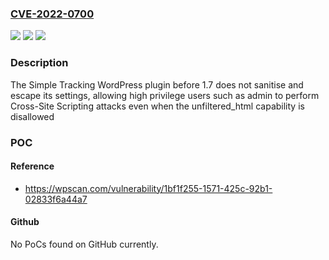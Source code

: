 ### [CVE-2022-0700](https://cve.mitre.org/cgi-bin/cvename.cgi?name=CVE-2022-0700)
![](https://img.shields.io/static/v1?label=Product&message=Simple%20Tracking&color=blue)
![](https://img.shields.io/static/v1?label=Version&message=n%2Fa&color=blue)
![](https://img.shields.io/static/v1?label=Vulnerability&message=CWE-79%20Cross-site%20Scripting%20(XSS)&color=brighgreen)

### Description

The Simple Tracking WordPress plugin before 1.7 does not sanitise and escape its settings, allowing high privilege users such as admin to perform Cross-Site Scripting attacks even when the unfiltered_html capability is disallowed

### POC

#### Reference
- https://wpscan.com/vulnerability/1bf1f255-1571-425c-92b1-02833f6a44a7

#### Github
No PoCs found on GitHub currently.

